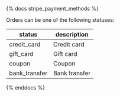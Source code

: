 {% docs stripe_payment_methods %}

Orders can be one of the following statuses:

| status         | description                             |
|----------------|-----------------------------------------|
| credit_card    | Credit card                             |
| gift_card      | Gift card                               |
| coupon         | Coupon                                  |
| bank_transfer  | Bank transfer                           |

{% enddocs %}
